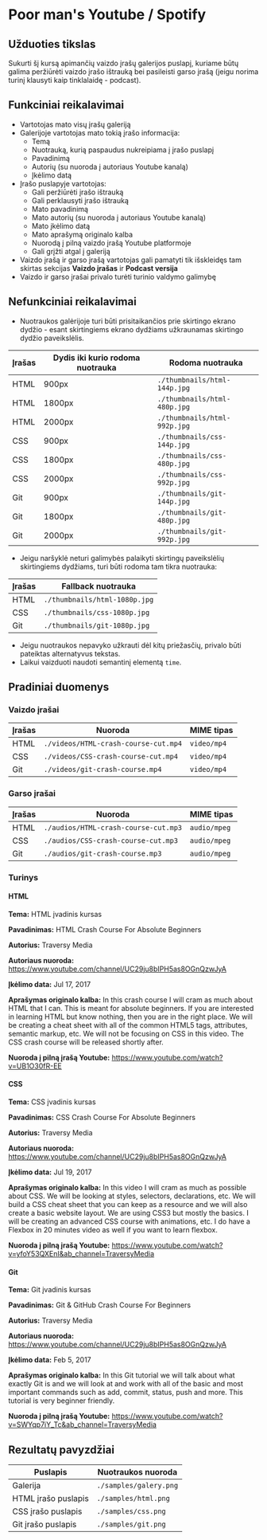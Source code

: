 # Poor man's Youtube / Spotify

## Užduoties tikslas

Sukurti šį kursą apimančių vaizdo įrašų galerijos puslapį, kuriame būtų galima peržiūrėti vaizdo įrašo ištrauką bei pasileisti garso įrašą (jeigu norima turinį klausyti kaip tinklalaidę - podcast).

## Funkciniai reikalavimai

-   Vartotojas mato visų įrašų galeriją
-   Galerijoje vartotojas mato tokią įrašo informacija:
    -   Temą
    -   Nuotrauką, kurią paspaudus nukreipiama į įrašo puslapį
    -   Pavadinimą
    -   Autorių (su nuoroda į autoriaus Youtube kanalą)
    -   Įkėlimo datą
-   Įrašo puslapyje vartotojas:
    -   Gali peržiūrėti įrašo ištrauką
    -   Gali perklausyti įrašo ištrauką
    -   Mato pavadinimą
    -   Mato autorių (su nuoroda į autoriaus Youtube kanalą)
    -   Mato įkėlimo datą
    -   Mato aprašymą originalo kalba
    -   Nuorodą į pilną vaizdo įrašą Youtube platformoje
    -   Gali grįžti atgal į galeriją
-   Vaizdo įrašą ir garso įrašą vartotojas gali pamatyti tik išskleidęs tam skirtas sekcijas **Vaizdo įrašas** ir **Podcast versija**
-   Vaizdo ir garso įrašai privalo turėti turinio valdymo galimybę

## Nefunkciniai reikalavimai

-   Nuotraukos galėrijoje turi būti prisitaikančios prie skirtingo ekrano dydžio - esant skirtingiems ekrano dydžiams užkraunamas skirtingo dydžio paveikslėlis.

| Įrašas | Dydis iki kurio rodoma nuotrauka | Rodoma nuotrauka             |
| ------ | -------------------------------- | ---------------------------- |
| HTML   | 900px                            | `./thumbnails/html-144p.jpg` |
| HTML   | 1800px                           | `./thumbnails/html-480p.jpg` |
| HTML   | 2000px                           | `./thumbnails/html-992p.jpg` |
| CSS    | 900px                            | `./thumbnails/css-144p.jpg`  |
| CSS    | 1800px                           | `./thumbnails/css-480p.jpg`  |
| CSS    | 2000px                           | `./thumbnails/css-992p.jpg`  |
| Git    | 900px                            | `./thumbnails/git-144p.jpg`  |
| Git    | 1800px                           | `./thumbnails/git-480p.jpg`  |
| Git    | 2000px                           | `./thumbnails/git-992p.jpg`  |

-   Jeigu naršyklė neturi galimybės palaikyti skirtingų paveikslėlių skirtingiems dydžiams, turi būti rodoma tam tikra nuotrauka:

| Įrašas | Fallback nuotrauka            |
| ------ | ----------------------------- |
| HTML   | `./thumbnails/html-1080p.jpg` |
| CSS    | `./thumbnails/css-1080p.jpg`  |
| Git    | `./thumbnails/git-1080p.jpg`  |

-   Jeigu nuotraukos nepavyko užkrauti dėl kitų priežasčių, privalo būti pateiktas alternatyvus tekstas.
-   Laikui vaizduoti naudoti semantinį elementą `time`.

## Pradiniai duomenys

### Vaizdo įrašai

| Įrašas | Nuoroda                              | MIME tipas  |
| ------ | ------------------------------------ | ----------- |
| HTML   | `./videos/HTML-crash-course-cut.mp4` | `video/mp4` |
| CSS    | `./videos/CSS-crash-course-cut.mp4`  | `video/mp4` |
| Git    | `./videos/git-crash-course.mp4`      | `video/mp4` |

### Garso įrašai

| Įrašas | Nuoroda                              | MIME tipas   |
| ------ | ------------------------------------ | ------------ |
| HTML   | `./audios/HTML-crash-course-cut.mp3` | `audio/mpeg` |
| CSS    | `./audios/CSS-crash-course-cut.mp3`  | `audio/mpeg` |
| Git    | `./audios/git-crash-course.mp3`      | `audio/mpeg` |

### Turinys

#### HTML

**Tema:** HTML įvadinis kursas

**Pavadinimas:** HTML Crash Course For Absolute Beginners

**Autorius:** Traversy Media

**Autoriaus nuoroda:** <https://www.youtube.com/channel/UC29ju8bIPH5as8OGnQzwJyA>

**Įkėlimo data:** Jul 17, 2017

**Aprašymas originalo kalba:** In this crash course I will cram as much about HTML that I can. This is meant for absolute beginners. If you are interested in learning HTML but know nothing, then you are in the right place. We will be creating a cheat sheet with all of the common HTML5 tags, attributes, semantic markup, etc. We will not be focusing on CSS in this video. The CSS crash course will be released shortly after.

**Nuoroda į pilną įrašą Youtube:** <https://www.youtube.com/watch?v=UB1O30fR-EE>

#### CSS

**Tema:** CSS įvadinis kursas

**Pavadinimas:** CSS Crash Course For Absolute Beginners

**Autorius:** Traversy Media

**Autoriaus nuoroda:** <https://www.youtube.com/channel/UC29ju8bIPH5as8OGnQzwJyA>

**Įkėlimo data:** Jul 19, 2017

**Aprašymas originalo kalba:** In this video I will cram as much as possible about CSS. We will be looking at styles, selectors, declarations, etc. We will build a CSS cheat sheet that you can keep as a resource and we will also create a basic website layout. We are using CSS3 but mostly the basics. I will be creating an advanced CSS course with animations, etc. I do have a Flexbox in 20 minutes video as well if you want to learn flexbox.

**Nuoroda į pilną įrašą Youtube:** <https://www.youtube.com/watch?v=yfoY53QXEnI&ab_channel=TraversyMedia>

#### Git

**Tema:** Git įvadinis kursas

**Pavadinimas:** Git & GitHub Crash Course For Beginners

**Autorius:** Traversy Media

**Autoriaus nuoroda:** <https://www.youtube.com/channel/UC29ju8bIPH5as8OGnQzwJyA>

**Įkėlimo data:** Feb 5, 2017

**Aprašymas originalo kalba:** In this Git tutorial we will talk about what exactly Git is and we will look at and work with all of the basic and most important commands such as add, commit, status, push and more. This tutorial is very beginner friendly.

**Nuoroda į pilną įrašą Youtube:** <https://www.youtube.com/watch?v=SWYqp7iY_Tc&ab_channel=TraversyMedia>

## Rezultatų pavyzdžiai

| Puslapis            | Nuotraukos nuoroda     |
| ------------------- | ---------------------- |
| Galerija            | `./samples/galery.png` |
| HTML įrašo puslapis | `./samples/html.png`   |
| CSS įrašo puslapis  | `./samples/css.png`    |
| Git įrašo puslapis  | `./samples/git.png`    |
